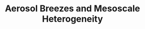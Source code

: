---
layout: page
title: Aerosol Breezes and Mesoscale Heterogeneity
description: In the real world, aerosol emissions can be localized on mesoscales (i.e., on the order of 100km) around urban areas, dust plumes, or large wildfires. The differing aerosol radiative effects between regions of high and low aerosol loading drives changes to the overall circulation. We've used idealized models and satellite case studies to study this phenomenon, which we call the <b>"aerosol breeze"</b>. Read more about aerosol breezes <a href='https://doi.org/10.1038/s41467-023-37722-3'>in this paper</a>, where we also discuss how important it is to represent mesoscale aerosol gradients in GCMs to accurately assess aerosol-cloud interactions.
importance: 4
img: assets/img/aero_breeze.png
---